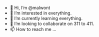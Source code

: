 - 👋 Hi, I’m @malwont
- 👀 I’m interested in everything.
- 🌱 I’m currently learning everything.
- 💞️ I’m looking to collaborate on 311 to 411.
- 📫 How to reach me ...

<!---
malwont/malwont is a ✨ special ✨ repository because its `README.md` (this file) appears on your GitHub profile.
You can click the Preview link to take a look at your changes.
--->
